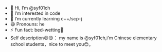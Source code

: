 - 👋 Hi, I’m @syf01ch
- 👀 I’m interested in code
- 🌱 I’m currently learning c++/scp-j
- 😄 Pronouns: he
- ⚡ Fun fact: bed-wetting🥲
- Self description😊😊：
my name is @syf01ch,i'm Chinese elementary school students，nice to meet you😊。
